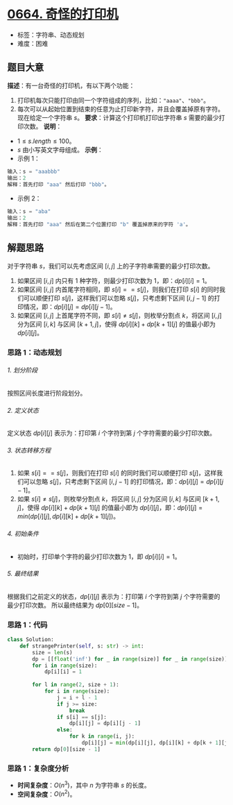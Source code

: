 # [0664. 奇怪的打印机](https://leetcode.cn/problems/strange-printer/)
- 标签：字符串、动态规划
- 难度：困难
## 题目大意
**描述**：有一台奇怪的打印机，有以下两个功能：
1. 打印机每次只能打印由同一个字符组成的序列，比如：`"aaaa"`、`"bbb"`。
2. 每次可以从起始位置到结束的任意为止打印新字符，并且会覆盖掉原有字符。
现在给定一个字符串 $s$。
**要求**：计算这个打印机打印出字符串 $s$ 需要的最少打印次数。
**说明**：
- $1 \le s.length \le 100$。
- $s$ 由小写英文字母组成。
**示例**：
- 示例 1：
```python
输入：s = "aaabbb"
输出：2
解释：首先打印 "aaa" 然后打印 "bbb"。
```
- 示例 2：
```python
输入：s = "aba"
输出：2
解释：首先打印 "aaa" 然后在第二个位置打印 "b" 覆盖掉原来的字符 'a'。
```
## 解题思路
对于字符串 $s$，我们可以先考虑区间 $[i, j]$ 上的子字符串需要的最少打印次数。
1. 如果区间 $[i, j]$ 内只有 $1$ 种字符，则最少打印次数为 $1$，即：$dp[i][i] = 1$。
2. 如果区间 $[i, j]$ 内首尾字符相同，即 $s[i] == s[j]$，则我们在打印 $s[i]$ 的同时我们可以顺便打印 $s[j]$，这样我们可以忽略 $s[j]$，只考虑剩下区间 $[i, j - 1]$ 的打印情况，即：$dp[i][j] = dp[i][j - 1]$。
3. 如果区间 $[i, j]$ 上首尾字符不同，即 $s[i] \ne s[j]$，则枚举分割点 $k$，将区间 $[i, j]$ 分为区间 $[i, k]$ 与区间 $[k + 1, j]$，使得 $dp[i][k] + dp[k + 1][j]$ 的值最小即为 $dp[i][j]$。
### 思路 1：动态规划
###### 1. 划分阶段
按照区间长度进行阶段划分。
###### 2. 定义状态
定义状态 $dp[i][j]$ 表示为：打印第 $i$ 个字符到第 $j$ 个字符需要的最少打印次数。
###### 3. 状态转移方程
1. 如果 $s[i] == s[j]$，则我们在打印 $s[i]$ 的同时我们可以顺便打印 $s[j]$，这样我们可以忽略 $s[j]$，只考虑剩下区间 $[i, j - 1]$ 的打印情况，即：$dp[i][j] = dp[i][j - 1]$。
2. 如果 $s[i] \ne s[j]$，则枚举分割点 $k$，将区间 $[i, j]$ 分为区间 $[i, k]$ 与区间 $[k + 1, j]$，使得 $dp[i][k] + dp[k + 1][j]$ 的值最小即为 $dp[i][j]$，即：$dp[i][j] = min(dp[i][j], dp[i][k] + dp[k + 1][j])$。
###### 4. 初始条件
- 初始时，打印单个字符的最少打印次数为 $1$，即 $dp[i][i] = 1$。
###### 5. 最终结果
根据我们之前定义的状态，$dp[i][j]$ 表示为：打印第 $i$ 个字符到第 $j$ 个字符需要的最少打印次数。 所以最终结果为 $dp[0][size - 1]$。
### 思路 1：代码
```python
class Solution:
    def strangePrinter(self, s: str) -> int:
        size = len(s)
        dp = [[float('inf') for _ in range(size)] for _ in range(size)]
        for i in range(size):
            dp[i][i] = 1
            
        for l in range(2, size + 1):
            for i in range(size):
                j = i + l - 1
                if j >= size:
                    break
                if s[i] == s[j]:
                    dp[i][j] = dp[i][j - 1]
                else:
                    for k in range(i, j):
                        dp[i][j] = min(dp[i][j], dp[i][k] + dp[k + 1][j])
        return dp[0][size - 1]
```
### 思路 1：复杂度分析
- **时间复杂度**：$O(n^3)$，其中 $n$ 为字符串 $s$ 的长度。
- **空间复杂度**：$O(n^2)$。
